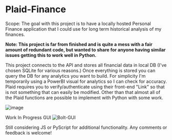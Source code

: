 # Plaid-Finance
Scope: The goal with this project is to have a locally hosted Personal Finance application that I could use for long term historical analysis of my finances. 


<b>Note: This project is far from finished and is quite a mess with a fair amount of redundant code, but wanted to share for anyone having similar issues getting this to work well in Python.</b>


This project connects to the API and stores all financial data in local DB (I've chosen SQLite for various reasons.) Once everything is stored you can query the DB for any analytics you want to build. For simplicity I'm temporarily using a PowerBI visual for analytics so I can check for accuracy. Plaid requires you to verify/authenticate using their front-end "Link" so that is not something that can easily be modified. Other than that almost all of the Plaid functions are possible to implement with Python with some work.


![image](https://user-images.githubusercontent.com/87346809/203384596-8ea3dd22-11f6-43c6-8369-b87be67e5683.png)

Work In Progress GUI
![Bolt-GUI](https://user-images.githubusercontent.com/87346809/204568657-31d47620-2cb4-423e-b89c-86df735abe83.png)


Still considering JS or PyScript for additional functionality. Any comments or feedback is welcome!
